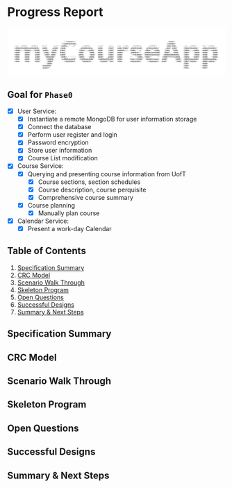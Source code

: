 # Progress Report

![](progress_report.assets/myCourseApp.jpg)


## Goal for `Phase0` 

- [x] User Service: 
  - [x] Instantiate a remote MongoDB for user information storage
  - [x] Connect the database
  - [x] Perform user register and login
  - [x] Password encryption
  - [x] Store user information
  - [x] Course List modification
- [x] Course Service: 
  - [x] Querying and presenting course information from UofT
    - [x] Course sections, section schedules
    - [x] Course description, course perquisite
    - [x] Comprehensive course summary
  - [x] Course planning
    - [x] Manually plan course
- [x] Calendar Service: 
  - [x] Present a work-day Calendar

## Table of Contents
1. [Specification Summary](#Specification-Summary)
2. [CRC Model](#CRC-Model)
3. [Scenario Walk Through](#Scenario-Walk-Through)
4. [Skeleton Program](#Skeleton-Program)
5. [Open Questions](#Open-Questions)
6. [Successful Designs](#Successful-Designs)
7. [Summary & Next Steps](#Summary-&-Next-Steps)


## Specification Summary

## CRC Model

## Scenario Walk Through

## Skeleton Program

## Open Questions

## Successful Designs

## Summary & Next Steps